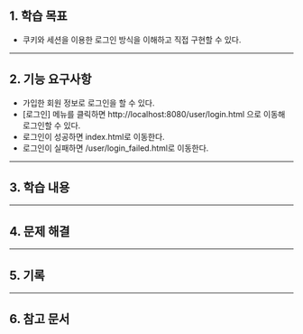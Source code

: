 ## 1. 학습 목표

- 쿠키와 세션을 이용한 로그인 방식을 이해하고 직접 구현할 수 있다.

---

## 2. 기능 요구사항

- 가입한 회원 정보로 로그인을 할 수 있다.
- [로그인] 메뉴를 클릭하면 http://localhost:8080/user/login.html 으로 이동해 로그인할 수 있다.
- 로그인이 성공하면 index.html로 이동한다.
- 로그인이 실패하면 /user/login_failed.html로 이동한다.

---

## 3. 학습 내용

---

## 4. 문제 해결

---

## 5. 기록

---

## 6. 참고 문서
